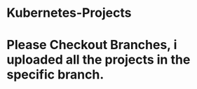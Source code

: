# Kubernetes-Projects

# Please Checkout Branches, i uploaded all the projects in the specific branch.
